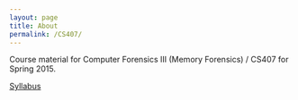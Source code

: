 ```yaml
---
layout: page
title: About
permalink: /CS407/
---
```


Course material for Computer Forensics III (Memory Forensics) / CS407 for Spring 2015. 

[Syllabus](http://www.tophertimzen.com/resources/cs407/syllabus.md)


